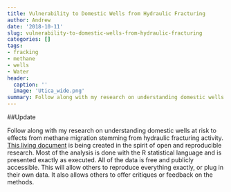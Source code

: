 ```yaml
---
title: Vulnerability to Domestic Wells from Hydraulic Fracturing
author: Andrew
date: '2018-10-11'
slug: vulnerability-to-domestic-wells-from-hydraulic-fracturing
categories: []
tags:
- fracking
- methane
- wells
- Water
header:
  caption: ''
  image: 'Utica_wide.png'
summary: Follow along with my research on understanding domestic wells at risk to effects from methane migration stemming from hydraulic fracturing activity.
---
```


##Update

Follow along with my research on understanding domestic wells at risk to effects from methane migration stemming from hydraulic fracturing activity. [This living document](https://amurraygeo.com/project/domestic-wells-and-fracking/) is being created in the spirit of open and reproducible research. Most of the analysis is done with the R statistical language and is presented exactly as executed. All of the data is free and publicly accessible. This will allow others to reproduce everything exactly, or plug in their own data. It also allows others to offer critiques or feedback on the methods.
